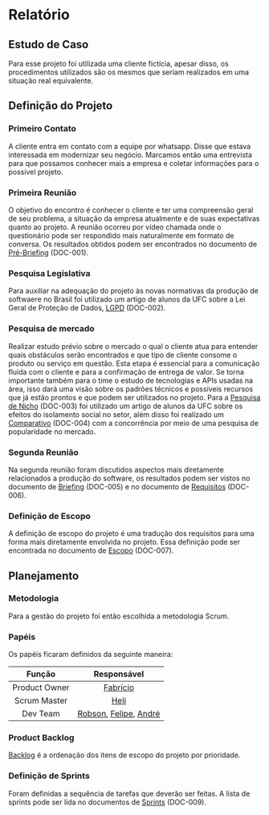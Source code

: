 # Relatório

## Estudo de Caso
Para esse projeto foi utilizada uma cliente fictícia, apesar disso, os procedimentos utilizados são os mesmos que seriam realizados em uma situação real equivalente.

## Definição do Projeto

### Primeiro Contato
A cliente entra em contato com a equipe por whatsapp. Disse que estava interessada em modernizar seu negócio. Marcamos então uma entrevista para que possamos conhecer mais a empresa e coletar informações para o possível projeto.

### Primeira Reunião
O objetivo do encontro é conhecer o cliente e ter uma compreensão geral de seu problema, a situação da empresa atualmente e de suas expectativas quanto ao projeto. A reunião ocorreu por vídeo chamada onde o questionário pode ser respondido mais naturalmente em formato de conversa. Os resultados obtidos podem ser encontrados no documento de [Pré-Briefing](DOC-001%20-%20Pré-Briefing.md) (DOC-001).

### Pesquisa Legislativa
Para auxiliar na adequação do projeto às novas normativas da produção de softwaere no Brasil foi utilizado um artigo de alunos da UFC sobre a Lei Geral de Proteção de Dados, [LGPD](DOC-002%20-%20LGPD.pdf) (DOC-002).

### Pesquisa de mercado
Realizar estudo prévio sobre o mercado o qual o cliente atua para entender quais obstáculos serão encontrados e que tipo de cliente consome o produto ou serviço em questão. Esta etapa é essencial para a comunicação fluida com o cliente e para a confirmação de entrega de valor. Se torna importante também para o time o estudo de tecnologias e APIs usadas na área, isso dará uma visão sobre os padrões técnicos e possíveis recursos que já estão prontos e que podem ser utilizados no projeto. Para a [Pesquisa de Nicho](DOC-003%20-%20Pesquisa%20de%20Nicho.pdf) (DOC-003) foi utilizado um artigo de alunos da UFC sobre os efeitos do isolamento social no setor, além disso foi realizado um [Comparativo](DOC-004%20-%20Comparativo.md) (DOC-004) com a concorrência por meio de uma pesquisa de popularidade no mercado.

### Segunda Reunião
Na segunda reunião foram discutidos aspectos mais diretamente relacionados a produção do software, os resultados podem ser vistos no documento de [Briefing](DOC-005%20-%20Briefing.md) (DOC-005) e no documento de [Requisitos](DOC-006%20-%20Requisitos.md) (DOC-006). 

### Definição de Escopo
A definição de escopo do projeto é uma tradução dos requisitos para uma forma mais diretamente envolvida no projeto. Essa definição pode ser encontrada no documento de [Escopo](DOC-007%20-%20Escopo.md) (DOC-007).

## Planejamento

### Metodologia
Para a gestão do projeto foi então escolhida a metodologia Scrum.

### Papéis
Os papéis ficaram definidos da seguinte maneira:

|   Função    |  Responsável   |
|:-----------:|:--------------:|
|Product Owner|[Fabrício](https://github.com/Fabriciox7)|
|Scrum Master |[Heli](https://github.com/heliribeiro)|
|  Dev Team   |[Robson](https://github.com/rob-ec), [Felipe](https://github.com/felipebmuniz), [André](https://github.com/sarev17)|

### Product Backlog
[Backlog](DOC-008%20-%20Backlog.md) é a ordenação dos itens de escopo do projeto por prioridade.

### Definição de Sprints
Foram definidas a sequência de tarefas que deverão ser feitas. A lista de sprints pode ser lida no documentos de [Sprints](DOC-009%20-%20Sprints.md) (DOC-009).

